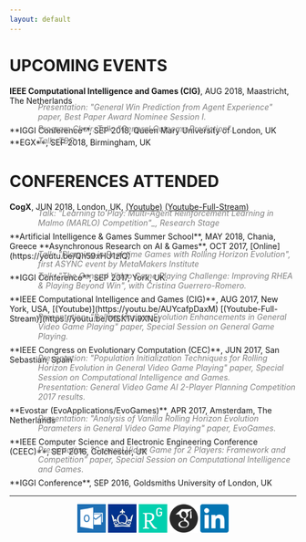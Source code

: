 ```yaml
---
layout: default
---
```


# [](#conferences)UPCOMING EVENTS

**IEEE Computational Intelligence and Games (CIG)**, AUG 2018, Maastricht, The Netherlands<br />
<div style="margin-left:50px; margin-top:-20px; margin-bottom:-10px; color:gray; font-style: italic">Presentation: "General Win Prediction from Agent Experience" paper, Best Paper Award Nominee Session I.</div><br />
**IGGI Conference**, SEP 2018, Queen Mary University of London, UK <br/>
<div style="margin-left:50px; margin-top:-20px; margin-bottom:-10px; color:gray; font-style: italic">Program Chair. Talk: "General Outcome Prediction".</div><br />
**EGX**, SEP 2018, Birmingham, UK<br/>
<div style="margin-left:50px; margin-top:-20px; margin-bottom:-10px; color:gray; font-style: italic">Talk: TBC</div><br />

# [](#conferences)CONFERENCES ATTENDED

**CogX**, JUN 2018, London, UK, [(Youtube)](https://youtu.be/B4GbuPWlC5Q) [(Youtube-Full-Stream)](https://youtu.be/4Lw1cJdUedU)
<div style="margin-left:50px; margin-top:-20px; margin-bottom:-10px; color:gray; font-style: italic">Talk: "Learning to Play: Multi-Agent Reinforcement Learning in Malmo (MARLO) Competition"_, Research Stage</div><br />
**Artificial Intelligence & Games Summer School**, MAY 2018, Chania, Greece
**Asynchronous Research on AI & Games**, OCT 2017, [Online](https://youtu.be/Qh59xHU1zlQ)
<div style="margin-left:50px; margin-top:-20px; margin-bottom:-10px; color:gray; font-style: italic">Talk: "Planning in Real-time Games with Rolling Horizon Evolution", first ASYNC event by MetaMakers Institute</div><br />
**IGGI Conference**, SEP 2017, York, UK.
<div style="margin-left:50px; margin-top:-20px; margin-bottom:-10px; color:gray; font-style: italic">Talk: "The General Video Game Playing Challenge: Improving RHEA & Playing Beyond Win", with Cristina Guerrero-Romero.</div><br />
**IEEE Computational Intelligence and Games (CIG)**, AUG 2017, New York, USA, [(Youtube)](https://youtu.be/AUYcafpDaxM) [(Youtube-Full-Stream)](https://youtu.be/0fSK1VI9XNc)
<div style="margin-left:50px; margin-top:-20px; margin-bottom:-10px; color:gray; font-style: italic">Presentation: "Rolling Horizon Evolution Enhancements in General Video Game Playing" paper, Special Session on General Game Playing.</div><br />
**IEEE Congress on Evolutionary Computation (CEC)**, JUN 2017, San Sebastian, Spain
<div style="margin-left:50px; margin-top:-20px; margin-bottom:-10px; color:gray; font-style: italic">Presentation: "Population Initialization Techniques for Rolling Horizon Evolution in General Video Game Playing" paper, Special Session on Computational Intelligence and Games. <br />
Presentation: General Video Game AI 2-Player Planning Competition 2017 results. </div><br />
**Evostar (EvoApplications/EvoGames)**, APR 2017, Amsterdam, The Netherlands
<div style="margin-left:50px; margin-top:-20px; margin-bottom:-10px; color:gray; font-style: italic">Presentation: "Analysis of Vanilla Rolling Horizon Evolution Parameters in General Video Game Playing" paper, EvoGames.</div><br />
**IEEE Computer Science and Electronic Engineering Conference (CEEC)**, SEP 2016, Colchester, UK 
<div style="margin-left:50px; margin-top:-20px; margin-bottom:-10px; color:gray; font-style: italic">Presentation: "General Video Game for 2 Players: Framework and Competition" paper, Special Session on Computational Intelligence and Games.</div><br />
**IGGI Conference**, SEP 2016, Goldsmiths University of London, UK <br/>


<hr>

<center><a href="mailto:r.d.gaina@qmul.ac.uk"><img src="assets/images/email.png" width="50" /></a> <a href="https://publists.qmul.ac.uk/userprofile.html?uid=41431&em=false"><img src="assets/images/qmul.jpg" width="50"/></a> <a href="https://www.researchgate.net/profile/Raluca_Gaina"><img src="assets/images/researchgate.png" width="50" /></a> <a href="https://scholar.google.co.uk/citations?user=tC5klQYAAAAJ"><img src="assets/images/gscholar.png" width="50" /></a> <a href="https://www.linkedin.com/in/raluca-gaina-347518114/"><img src="assets/images/linkedin.png" width="50" /></a> <a href="https://twitter.com/b_gum22"></a></center>
